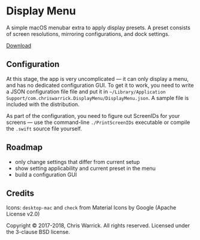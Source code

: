Display Menu
============

A simple macOS menubar extra to apply display presets. A preset consists of
screen resolutions, mirroring configurations, and dock settings.

[Download](https://github.com/Kwpolska/DisplayMenu/releases)

Configuration
-------------

At this stage, the app is very uncomplicated — it can only display a menu, and
has no dedicated configuration GUI.  To get it to work, you need to write a
JSON configuration file file and put it in
`~/Library/Application Support/com.chriswarrick.DisplayMenu/DisplayMenu.json`.
A sample file is included with the distribution.

As part of the configuration, you need to figure out ScreenIDs for your screens
— use the command-line `./PrintScreenIDs` executable or compile the `.swift`
source file yourself.

Roadmap
-------

* only change settings that differ from current setup
* show setting applicability and current preset in the menu
* build a configuration GUI

Credits
-------

Icons: `desktop-mac` and `check` from Material Icons by Google (Apache License v2.0)

Copyright © 2017-2018, Chris Warrick. All rights reserved.
Licensed under the 3-clause BSD license.
